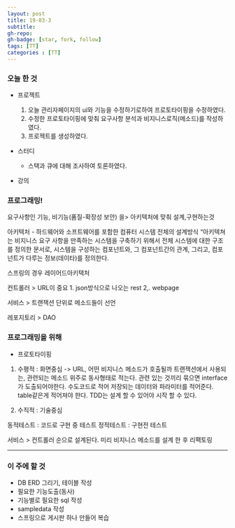 ```yaml
---
layout: post
title: 19-03-3
subtitle: 
gh-repo: 
gh-badge: [star, fork, follow]
tags: [TT]
categories : [TT]
---
```


### 오늘 한 것 

* 프로젝트 
    1. 오늘 관리자페이지의 ui와 기능을 수정하기로하여 프로토타이핑을 수정하였다.
    2. 수정한 프로토타이핑에 맞춰 요구사항 분석과 비지니스로직(메소드)를 작성하였다.
    3. 프로젝트를 생성하였다.

* 스터디
    - 스택과 큐에 대해 조사하여 토론하였다.   




* 강의
### 프로그래밍!

요구사항인 기능, 비기능(품질-확장성 보안) 을> 아키텍처에 맞춰 설계,구현하는것

아키텍처 - 하드웨어와 소프트웨어를 포함한 컴퓨터 시스템 전체의 설계방식
        “아키텍쳐는 비지니스 요구 사항을 만족하는 시스템을 구축하기 위해서 전체 시스템에 대한 구조를 정의한 문서로, 시스템을 구성하는 컴포넌트와, 그 컴포넌트간의 관계, 그리고, 컴포넌트가 다루는 정보(데이타)를 정의한다.

스프링의 경우 레이어드아키택처

컨트롤러 > URL이 중요 1. json방식으로 나오는 rest 2,. webpage

서비스 > 트랜잭션 단위로 메소드들이 선언

레포지토리 > DAO

### 프로그래밍을 위해

* 프로토타이핑

1. 수평적 : 화면중심 -> URL, 어떤 비지니스 메소드가 호출될까
          트랜잭션에서 사용되는, 관련되는 메소드 위주로 동사형태로 적는다.
          관련 있는 것끼리 묶으면 interface 가 도출되어야한다.
          수도코드로 적어 저장되는 데이터와 파라미터를 적어준다.
          table같은게 적어져야 한다.
          TDD는 설계 할 수 있어야 시작 할 수 있다.

2. 수직적 : 기술중심

동적테스트 : 코드로 구현 중 테스트
정적테스트 : 구현전 테스트

서비스 > 컨트롤러 순으로 설계된다.
미리 비지니스 메소드를 설계 한 후 리팩토링


---
### 이 주에 할 것
 - DB ERD 그리기, 테이블 작성
 - 필요한 기능도출(동사)
 - 기능별로 필요한 sql 작성
 - sampledata 작성
 - 스프링으로 게시판 하나 만들어 복습